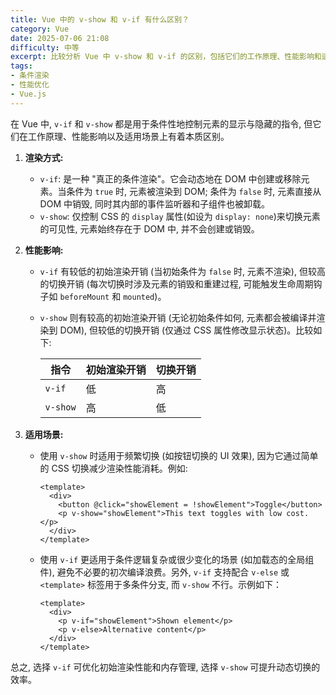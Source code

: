 ```yaml
---
title: Vue 中的 v-show 和 v-if 有什么区别？
category: Vue
date: 2025-07-06 21:08
difficulty: 中等
excerpt: 比较分析 Vue 中 v-show 和 v-if 的区别，包括它们的工作原理、性能影响和适用场景。
tags:
- 条件渲染
- 性能优化
- Vue.js
---
```

在 Vue 中, `v-if` 和 `v-show` 都是用于条件性地控制元素的显示与隐藏的指令, 但它们在工作原理、性能影响以及适用场景上有着本质区别。

1. **渲染方式:**  
   - `v-if`: 是一种 "真正的条件渲染"。它会动态地在 DOM 中创建或移除元素。当条件为 `true` 时, 元素被渲染到 DOM; 条件为 `false` 时, 元素直接从 DOM 中销毁, 同时其内部的事件监听器和子组件也被卸载。  
   - `v-show`: 仅控制 CSS 的 `display` 属性(如设为 `display: none`)来切换元素的可见性, 元素始终存在于 DOM 中, 并不会创建或销毁。

2. **性能影响:**  
   - `v-if` 有较低的初始渲染开销 (当初始条件为 `false` 时, 元素不渲染), 但较高的切换开销 (每次切换时涉及元素的销毁和重建过程, 可能触发生命周期钩子如 `beforeMount` 和 `mounted`)。  
   - `v-show` 则有较高的初始渲染开销 (无论初始条件如何, 元素都会被编译并渲染到 DOM), 但较低的切换开销 (仅通过 CSS 属性修改显示状态)。比较如下:
     
     | 指令     | 初始渲染开销 | 切换开销 |
     |---------|------------|--------|
     | `v-if` | 低          | 高     |
     | `v-show`| 高         | 低     |


3. **适用场景:**  
   - 使用 `v-show` 时适用于频繁切换 (如按钮切换的 UI 效果), 因为它通过简单的 CSS 切换减少渲染性能消耗。例如:
     ``` vue
     <template>
       <div>
         <button @click="showElement = !showElement">Toggle</button>
         <p v-show="showElement">This text toggles with low cost.</p>
       </div>
     </template>
     ```
   - 使用 `v-if` 更适用于条件逻辑复杂或很少变化的场景 (如加载态的全局组件), 避免不必要的初次编译浪费。另外, `v-if` 支持配合 `v-else` 或 `<template>` 标签用于多条件分支, 而 `v-show` 不行。示例如下：
     ``` vue
     <template>
       <div>
         <p v-if="showElement">Shown element</p>
         <p v-else>Alternative content</p>
       </div>
     </template>
     ```
  
总之, 选择 `v-if` 可优化初始渲染性能和内存管理, 选择 `v-show` 可提升动态切换的效率。
